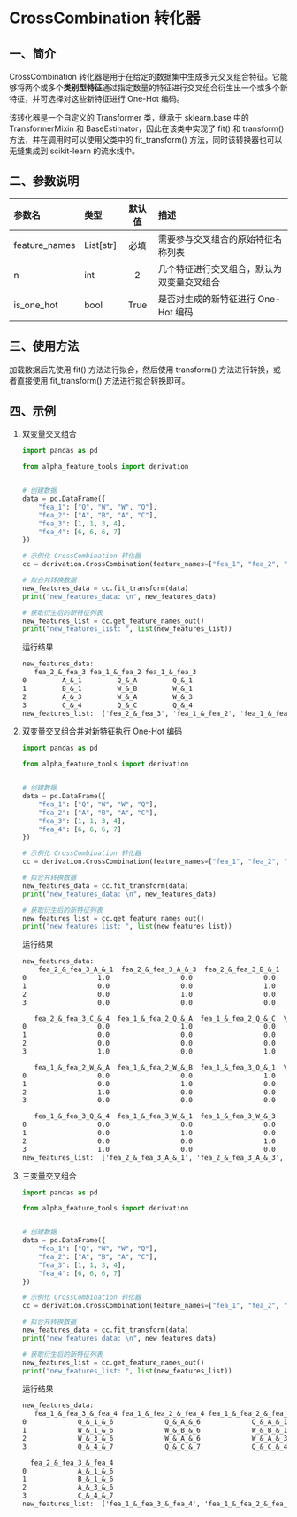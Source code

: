 # CrossCombination 转化器




## 一、简介

CrossCombination 转化器是用于在给定的数据集中生成多元交叉组合特征。它能够将两个或多个**类别型特征**通过指定数量的特征进行交叉组合衍生出一个或多个新特征，并可选择对这些新特征进行 One-Hot 编码。

该转化器是一个自定义的 Transformer 类，继承于 sklearn.base 中的 TransformerMixin 和 BaseEstimator，因此在该类中实现了 fit() 和 transform() 方法，并在调用时可以使用父类中的 fit_transform() 方法，同时该转换器也可以无缝集成到 scikit-learn 的流水线中。



## 二、参数说明

| 参数名        | 类型      | 默认值 | 描述                                       |
| :------------ | :-------- | :----: | :----------------------------------------- |
| feature_names | List[str] |  必填  | 需要参与交叉组合的原始特征名称列表         |
| n             | int       |   2    | 几个特征进行交叉组合，默认为双变量交叉组合 |
| is_one_hot    | bool      |  True  | 是否对生成的新特征进行 One-Hot 编码        |



## 三、使用方法

加载数据后先使用 fit() 方法进行拟合，然后使用 transform() 方法进行转换，或者直接使用 fit_transform() 方法进行拟合转换即可。



## 四、示例

1. 双变量交叉组合
   ```python
   import pandas as pd
   
   from alpha_feature_tools import derivation
   
   
   # 创建数据
   data = pd.DataFrame({
       "fea_1": ["Q", "W", "W", "Q"],
       "fea_2": ["A", "B", "A", "C"],
       "fea_3": [1, 1, 3, 4],
       "fea_4": [6, 6, 6, 7]
   })
   
   # 示例化 CrossCombination 转化器
   cc = derivation.CrossCombination(feature_names=["fea_1", "fea_2", "fea_3"])
   
   # 拟合并转换数据
   new_features_data = cc.fit_transform(data)
   print("new_features_data: \n", new_features_data)
   
   # 获取衍生后的新特征列表
   new_features_list = cc.get_feature_names_out()
   print("new_features_list: ", list(new_features_list))
   ```

   运行结果
   ```txt
   new_features_data: 
      fea_2_&_fea_3 fea_1_&_fea_2 fea_1_&_fea_3
   0         A_&_1         Q_&_A         Q_&_1
   1         B_&_1         W_&_B         W_&_1
   2         A_&_3         W_&_A         W_&_3
   3         C_&_4         Q_&_C         Q_&_4
   new_features_list:  ['fea_2_&_fea_3', 'fea_1_&_fea_2', 'fea_1_&_fea_3']
   ```

2. 双变量交叉组合并对新特征执行 One-Hot 编码
   ```python
   import pandas as pd
   
   from alpha_feature_tools import derivation
   
   
   # 创建数据
   data = pd.DataFrame({
       "fea_1": ["Q", "W", "W", "Q"],
       "fea_2": ["A", "B", "A", "C"],
       "fea_3": [1, 1, 3, 4],
       "fea_4": [6, 6, 6, 7]
   })
   
   # 示例化 CrossCombination 转化器
   cc = derivation.CrossCombination(feature_names=["fea_1", "fea_2", "fea_3"], is_one_hot=True)
   
   # 拟合并转换数据
   new_features_data = cc.fit_transform(data)
   print("new_features_data: \n", new_features_data)
   
   # 获取衍生后的新特征列表
   new_features_list = cc.get_feature_names_out()
   print("new_features_list: ", list(new_features_list))
   ```

   运行结果
   ```txt
   new_features_data: 
       fea_2_&_fea_3_A_&_1  fea_2_&_fea_3_A_&_3  fea_2_&_fea_3_B_&_1  \
   0                  1.0                  0.0                  0.0   
   1                  0.0                  0.0                  1.0   
   2                  0.0                  1.0                  0.0   
   3                  0.0                  0.0                  0.0   
   
      fea_2_&_fea_3_C_&_4  fea_1_&_fea_2_Q_&_A  fea_1_&_fea_2_Q_&_C  \
   0                  0.0                  1.0                  0.0   
   1                  0.0                  0.0                  0.0   
   2                  0.0                  0.0                  0.0   
   3                  1.0                  0.0                  1.0   
   
      fea_1_&_fea_2_W_&_A  fea_1_&_fea_2_W_&_B  fea_1_&_fea_3_Q_&_1  \
   0                  0.0                  0.0                  1.0   
   1                  0.0                  1.0                  0.0   
   2                  1.0                  0.0                  0.0   
   3                  0.0                  0.0                  0.0   
   
      fea_1_&_fea_3_Q_&_4  fea_1_&_fea_3_W_&_1  fea_1_&_fea_3_W_&_3  
   0                  0.0                  0.0                  0.0  
   1                  0.0                  1.0                  0.0  
   2                  0.0                  0.0                  1.0  
   3                  1.0                  0.0                  0.0  
   new_features_list:  ['fea_2_&_fea_3_A_&_1', 'fea_2_&_fea_3_A_&_3', 'fea_2_&_fea_3_B_&_1', 'fea_2_&_fea_3_C_&_4', 'fea_1_&_fea_2_Q_&_A', 'fea_1_&_fea_2_Q_&_C', 'fea_1_&_fea_2_W_&_A', 'fea_1_&_fea_2_W_&_B', 'fea_1_&_fea_3_Q_&_1', 'fea_1_&_fea_3_Q_&_4', 'fea_1_&_fea_3_W_&_1', 'fea_1_&_fea_3_W_&_3']
   ```

3. 三变量交叉组合
   ```python
   import pandas as pd
   
   from alpha_feature_tools import derivation
   
   
   # 创建数据
   data = pd.DataFrame({
       "fea_1": ["Q", "W", "W", "Q"],
       "fea_2": ["A", "B", "A", "C"],
       "fea_3": [1, 1, 3, 4],
       "fea_4": [6, 6, 6, 7]
   })
   
   # 示例化 CrossCombination 转化器
   cc = derivation.CrossCombination(feature_names=["fea_1", "fea_2", "fea_3", "fea_4"], n=3)
   
   # 拟合并转换数据
   new_features_data = cc.fit_transform(data)
   print("new_features_data: \n", new_features_data)
   
   # 获取衍生后的新特征列表
   new_features_list = cc.get_feature_names_out()
   print("new_features_list: ", list(new_features_list))
   ```

   运行结果
   ```txt
   new_features_data: 
      fea_1_&_fea_3_&_fea_4 fea_1_&_fea_2_&_fea_4 fea_1_&_fea_2_&_fea_3  \
   0             Q_&_1_&_6             Q_&_A_&_6             Q_&_A_&_1   
   1             W_&_1_&_6             W_&_B_&_6             W_&_B_&_1   
   2             W_&_3_&_6             W_&_A_&_6             W_&_A_&_3   
   3             Q_&_4_&_7             Q_&_C_&_7             Q_&_C_&_4   
   
     fea_2_&_fea_3_&_fea_4  
   0             A_&_1_&_6  
   1             B_&_1_&_6  
   2             A_&_3_&_6  
   3             C_&_4_&_7  
   new_features_list:  ['fea_1_&_fea_3_&_fea_4', 'fea_1_&_fea_2_&_fea_4', 'fea_1_&_fea_2_&_fea_3', 'fea_2_&_fea_3_&_fea_4']
   ```

